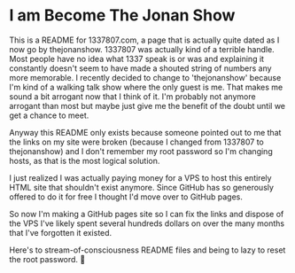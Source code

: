 # I am Become The Jonan Show

This is a README for 1337807.com, a page that is actually quite dated as I now
go by thejonanshow. 1337807 was actually kind of a terrible handle. Most people
have no idea what 1337 speak is or was and explaining it constantly doesn't seem
to have made a shouted string of numbers any more memorable. I recently decided
to change to 'thejonanshow' because I'm kind of a walking talk show where the
only guest is me. That makes me sound a bit arrogant now that I think of it. I'm
probably not anymore arrogant than most but maybe just give me the benefit of
the doubt until we get a chance to meet.

Anyway this README only exists because someone pointed out to me that the links
on my site were broken (because I changed from 1337807 to thejonanshow) and I
don't remember my root password so I'm changing hosts, as that is the most
logical solution.

I just realized I was actually paying money for a VPS to host this entirely HTML
site that shouldn't exist anymore. Since GitHub has so generously offered to do
it for free I thought I'd move over to GitHub pages.

So now I'm making a GitHub pages site so I can fix the links and dispose of the
VPS I've likely spent several hundreds dollars on over the many months that I've
forgotten it existed.

Here's to stream-of-consciousness README files and being to lazy to reset the
root password. :beer:
